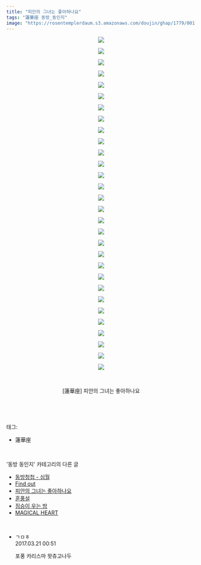 ```yaml
---
title: "피안의 그녀는 좋아하나요"
tags: "蓮華座 동방_동인지"
image: "https://rosentemplerdaum.s3.amazonaws.com/doujin/ghap/1779/001.jpg"
---
```

<div class="article">
<p style="text-align: center; clear: none; float: none;"><img src="{{ site.imgserver10 }}/ghap/1779/001.jpg"/></p>
<p style="text-align: center; clear: none; float: none;"><img src="{{ site.imgserver10 }}/ghap/1779/002.jpg"/></p>
<p style="text-align: center; clear: none; float: none;"><img src="{{ site.imgserver10 }}/ghap/1779/003.jpg"/></p>
<p style="text-align: center; clear: none; float: none;"><img src="{{ site.imgserver10 }}/ghap/1779/004.jpg"/></p>
<p style="text-align: center; clear: none; float: none;"><img src="{{ site.imgserver10 }}/ghap/1779/005.jpg"/></p>
<p style="text-align: center; clear: none; float: none;"><img src="{{ site.imgserver10 }}/ghap/1779/006.jpg"/></p>
<p style="text-align: center; clear: none; float: none;"><img src="{{ site.imgserver10 }}/ghap/1779/007.jpg"/></p>
<p style="text-align: center; clear: none; float: none;"><img src="{{ site.imgserver10 }}/ghap/1779/008.jpg"/></p>
<p style="text-align: center; clear: none; float: none;"><img src="{{ site.imgserver10 }}/ghap/1779/009.jpg"/></p>
<p style="text-align: center; clear: none; float: none;"><img src="{{ site.imgserver10 }}/ghap/1779/010.jpg"/></p>
<p style="text-align: center; clear: none; float: none;"><img src="{{ site.imgserver10 }}/ghap/1779/011.jpg"/></p>
<p style="text-align: center; clear: none; float: none;"><img src="{{ site.imgserver10 }}/ghap/1779/012.jpg"/></p>
<p style="text-align: center; clear: none; float: none;"><img src="{{ site.imgserver10 }}/ghap/1779/013.jpg"/></p>
<p style="text-align: center; clear: none; float: none;"><img src="{{ site.imgserver10 }}/ghap/1779/014.jpg"/></p>
<p style="text-align: center; clear: none; float: none;"><img src="{{ site.imgserver10 }}/ghap/1779/015.jpg"/></p>
<p style="text-align: center; clear: none; float: none;"><img src="{{ site.imgserver10 }}/ghap/1779/016.jpg"/></p>
<p style="text-align: center; clear: none; float: none;"><img src="{{ site.imgserver10 }}/ghap/1779/017.jpg"/></p>
<p style="text-align: center; clear: none; float: none;"><img src="{{ site.imgserver10 }}/ghap/1779/018.jpg"/></p>
<p style="text-align: center; clear: none; float: none;"><img src="{{ site.imgserver10 }}/ghap/1779/019.jpg"/></p>
<p style="text-align: center; clear: none; float: none;"><img src="{{ site.imgserver10 }}/ghap/1779/020.jpg"/></p>
<p style="text-align: center; clear: none; float: none;"><img src="{{ site.imgserver10 }}/ghap/1779/021.jpg"/></p>
<p style="text-align: center; clear: none; float: none;"><img src="{{ site.imgserver10 }}/ghap/1779/022.jpg"/></p>
<p style="text-align: center; clear: none; float: none;"><img src="{{ site.imgserver10 }}/ghap/1779/023.jpg"/></p>
<p style="text-align: center; clear: none; float: none;"><img src="{{ site.imgserver10 }}/ghap/1779/024.jpg"/></p>
<p style="text-align: center; clear: none; float: none;"><img src="{{ site.imgserver10 }}/ghap/1779/025.jpg"/></p>
<p style="text-align: center; clear: none; float: none;"><img src="{{ site.imgserver10 }}/ghap/1779/026.jpg"/></p>
<p style="text-align: center; clear: none; float: none;"><img src="{{ site.imgserver10 }}/ghap/1779/027.jpg"/></p>
<p style="text-align: center; clear: none; float: none;"><img src="{{ site.imgserver10 }}/ghap/1779/028.jpg"/></p>
<p style="text-align: center; clear: none; float: none;"><img src="{{ site.imgserver10 }}/ghap/1779/029.jpg"/></p>
<p style="text-align: center; clear: none; float: none;"><img src="{{ site.imgserver10 }}/ghap/1779/030.jpg"/></p>
<p style="text-align: center; clear: none; float: none;"><br/></p>
<p style="text-align: center; clear: none; float: none;">[蓮華座] 피안의 그녀는 좋아하나요</p>
<p><br/></p>
</div><br/>
<div class="tagTrail">
<p>태그: </p>
<ul>
<li>蓮華座</li>
</ul>
</div><br/>
<div class="another">
<p>'동방 동인지' 카테고리의 다른 글</p>
<ul>
<li><a href="/ghap_1781">동방청첩 - 심월</a></li>
<li><a href="/ghap_1780">Find out</a></li>
<li><a href="/ghap_1779">피안의 그녀는 좋아하나요</a></li>
<li><a href="/ghap_1778">훈풍설</a></li>
<li><a href="/ghap_1776">짐승이 우는 밤</a></li>
<li><a href="/ghap_1775">MAGICAL HEART</a></li>
</ul>
</div><br/>
<div class="cb_module cb_fluid">
<div class="cb_wrt cb_profile">
<div class="comment">
<ul>
<li class="cb_thumb_off" id="comment14944665">
<div class="cb_comment_area">
<div class="cb_info_area">
<div class="cb_section">
<span class="cb_nick_name">ㄱㅁㅎ</span>
</div>
<div class="cb_section">
<span class="cb_date">2017.03.21 00:51 </span>
</div>
</div>
<div class="cb_dsc_comment">
<p class="cb_dsc">
											포풍 카리스마 왓츄고나두
										</p>
</div>
</div></li>
</ul>
</div>
</div><!-- commentList close -->
</div><br/>
